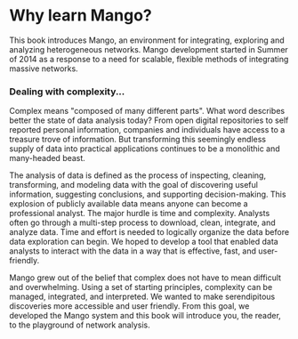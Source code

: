 # Why learn Mango?

This book introduces Mango, an environment for integrating, exploring and analyzing heterogeneous networks. Mango development started in Summer of 2014 as a response to a need for scalable, flexible methods of integrating massive networks. 

### Dealing with complexity...

Complex means "composed of many different parts". What word  describes better the state of data analysis today? From open  digital repositories to self reported personal information, companies and individuals have access to a treasure trove of information. But transforming this seemingly endless supply of data into practical applications continues to be a monolithic and many-headed beast.

The analysis of data is defined as the process of inspecting, cleaning, transforming, and modeling data with the goal of discovering useful information, suggesting conclusions, and supporting decision-making.  This explosion of publicly available data means anyone can become a professional analyst. The major hurdle is time and complexity. Analysts often go through a multi-step process to download, clean, integrate, and analyze data. Time and effort is needed to logically organize the data before data exploration can begin. We hoped to develop a tool that enabled data analysts to interact with the data in a way that is effective, fast, and user-friendly.

Mango grew out of the belief that complex does not have to mean difficult and overwhelming. Using a set of starting principles, complexity can be managed, integrated, and interpreted. We wanted to make serendipitous discoveries more accessible and user friendly. From this goal, we developed the Mango system and this book will introduce you, the reader, to the playground of network analysis. 





